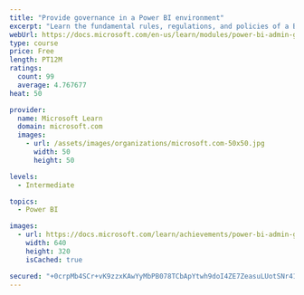 ```yaml
---
title: "Provide governance in a Power BI environment"
excerpt: "Learn the fundamental rules, regulations, and policies of a BI governance approach."
webUrl: https://docs.microsoft.com/en-us/learn/modules/power-bi-admin-governance/
type: course
price: Free
length: PT12M
ratings:
  count: 99
  average: 4.767677
heat: 50

provider:
  name: Microsoft Learn
  domain: microsoft.com
  images:
    - url: /assets/images/organizations/microsoft.com-50x50.jpg
      width: 50
      height: 50

levels:
  - Intermediate

topics:
  - Power BI

images:
  - url: https://docs.microsoft.com/learn/achievements/power-bi-admin-governance-social.png
    width: 640
    height: 320
    isCached: true

secured: "+0crpMb4SCr+vK9zzxKAwYyMbPB078TCbApYtwh9doI4ZE7ZeasuLUotSNr41QS2UKiWUyat11UBNr7Mc+daGGW4RLRSUM7Rt1IB6/W5xNfeUrbfgbs1C26wjo6xF7r6k9gVgOx27W38mP+Cq6CQvF6KFXiUOzQZcpAQJ4Tiw5Xi+7vdkii8FHarmMDALneCYUNqhacndkjM/WTJoC4fRQPBrPOmacdaOL50AjWFjLiOnrSLcT3ikeV+XAkWBXb5HWl/dA9C+z3Hw+E9TshzX/Xy24/Q+60tWodK/1LeWY7knS9Af9eFshuESW7Z8XtBJCvU3eb+mHlQckfILUyewseX2+m5AUFK/m51kGGYLNObhRqM8UoTpbfDHpcvWjWf8SJgmShFoZA1xHpsPKW4A42ZrP+3zkp/3iwTwBhWJYQ=;Oab0zTmAwItA+UlX/iQ6MQ=="
---
```


